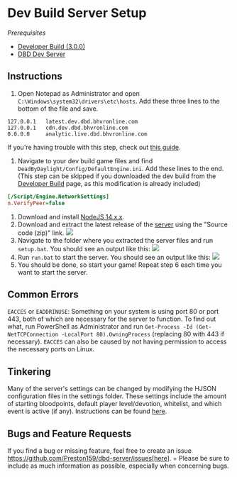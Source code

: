 # Dev Build Server Setup

*Prerequisites*

- [Developer Build (3.0.0)](https://www.mediafire.com/file/w0flhwditpyt4wy/DevBuild.zip/file)
- [DBD Dev Server](https://github.com/Preston159/dbd-server/releases)

## Instructions

1. Open Notepad as Administrator and open `C:\Windows\system32\drivers\etc\hosts`. Add these three lines to the bottom of the file and save.
```
127.0.0.1   latest.dev.dbd.bhvronline.com
127.0.0.1   cdn.dev.dbd.bhvronline.com
0.0.0.0     analytic.live.dbd.bhvronline.com
```
If you're having trouble with this step, check out [this guide](https://www.howtogeek.com/howto/27350/beginner-geek-how-to-edit-your-hosts-file/).

1. Navigate to your dev build game files and find `DeadByDaylight/Config/DefaultEngine.ini`. Add these lines to the end.
(This step can be skipped if you downloaded the dev build from the [Developer Build](../index.md) page, as this modification is already included)
```ini
[/Script/Engine.NetworkSettings]
n.VerifyPeer=false
```
1. Download and install [NodeJS 14.x.x](https://nodejs.org/en/).
1. Download and extract the latest release of the [server](https://github.com/Preston159/dbd-server/releases) using the "Source code (zip)" link.
![](/img/screenshots/DevBuild/dev-server-release.png)
1. Navigate to the folder where you extracted the server files and run `setup.bat`. You should see an output like this:
![](/img/screenshots/DevBuild/dev-server-setup.bat.png)
1. Run `run.bat` to start the server. You should see an output like this:
![](/img/screenshots/DevBuild/dev-server-run.bat.png)
1. You should be done, so start your game! Repeat step 6 each time you want to start the server.

## Common Errors

`EACCES` or `EADDRINUSE`: Something on your system is using port 80 or port 443, both of which are necessary for the server to function. To find out what, run PowerShell as Administrator and run `Get-Process -Id (Get-NetTCPConnection -LocalPort 80).OwningProcess` (replacing 80 with 443 if necessary). `EACCES` can also be caused by not having permission to access the necessary ports on Linux.

## Tinkering

Many of the server's settings can be changed by modifying the HJSON configuration files in the settings folder. These settings include the amount of starting bloodpoints, default player level/devotion, whitelist, and which event is active (if any). Instructions can be found [here](Config.md).

## Bugs and Feature Requests

If you find a bug or missing feature, feel free to create an issue https://github.com/Preston159/dbd-server/issues[here]. +
Please be sure to include as much information as possible, especially when concerning bugs.